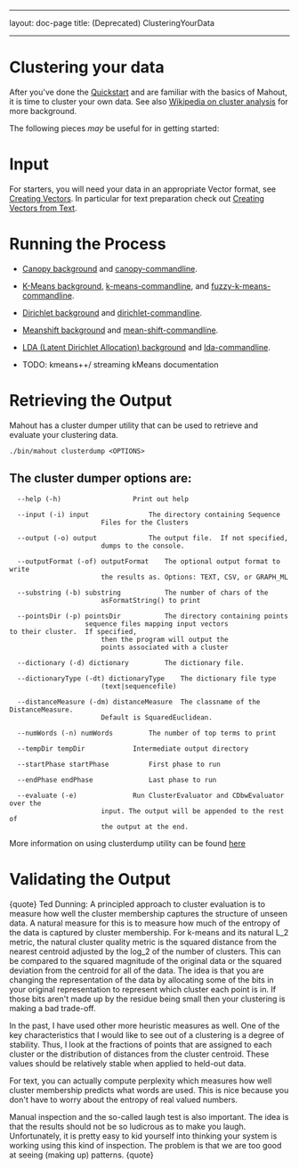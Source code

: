 <!--
 Licensed to the Apache Software Foundation (ASF) under one or more
 contributor license agreements.  See the NOTICE file distributed with
 this work for additional information regarding copyright ownership.
 The ASF licenses this file to You under the Apache License, Version 2.0
 (the "License"); you may not use this file except in compliance with
 the License.  You may obtain a copy of the License at

     http://www.apache.org/licenses/LICENSE-2.0

 Unless required by applicable law or agreed to in writing, software
 distributed under the License is distributed on an "AS IS" BASIS,
 WITHOUT WARRANTIES OR CONDITIONS OF ANY KIND, either express or implied.
 See the License for the specific language governing permissions and
 limitations under the License.
-->
---
layout: doc-page
title: (Deprecated)  ClusteringYourData

   
---

# Clustering your data

After you've done the [Quickstart](quickstart.html) and are familiar with the basics of Mahout, it is time to cluster your own
data. See also [Wikipedia on cluster analysis](en.wikipedia.org/wiki/Cluster_analysis) for more background.

The following pieces *may* be useful for in getting started:

<a name="ClusteringYourData-Input"></a>
# Input

For starters, you will need your data in an appropriate Vector format, see [Creating Vectors](../basics/creating-vectors.html).
In particular for text preparation check out [Creating Vectors from Text](../basics/creating-vectors-from-text.html).


<a name="ClusteringYourData-RunningtheProcess"></a>
# Running the Process

* [Canopy background](canopy-clustering.html) and [canopy-commandline](canopy-commandline.html).

* [K-Means background](k-means-clustering.html), [k-means-commandline](k-means-commandline.html), and
[fuzzy-k-means-commandline](fuzzy-k-means-commandline.html).

* [Dirichlet background](dirichlet-process-clustering.html) and [dirichlet-commandline](dirichlet-commandline.html).

* [Meanshift background](mean-shift-clustering.html) and [mean-shift-commandline](mean-shift-commandline.html).

* [LDA (Latent Dirichlet Allocation) background](-latent-dirichlet-allocation.html) and [lda-commandline](lda-commandline.html).

* TODO: kmeans++/ streaming kMeans documentation


<a name="ClusteringYourData-RetrievingtheOutput"></a>
# Retrieving the Output

Mahout has a cluster dumper utility that can be used to retrieve and evaluate your clustering data.

    ./bin/mahout clusterdump <OPTIONS>


<a name="ClusteringYourData-Theclusterdumperoptionsare:"></a>
## The cluster dumper options are:

      --help (-h)				   Print out help	
	    
      --input (-i) input			   The directory containing Sequence    
    					   Files for the Clusters	    

      --output (-o) output			   The output file.  If not specified,  
    					   dumps to the console.

      --outputFormat (-of) outputFormat	   The optional output format to write
    					   the results as. Options: TEXT, CSV, or GRAPH_ML		 

      --substring (-b) substring		   The number of chars of the	    
    					   asFormatString() to print	
    
      --pointsDir (-p) pointsDir		   The directory containing points  
 					   sequence files mapping input vectors     					   to their cluster.  If specified, 
    					   then the program will output the 
    					   points associated with a cluster 

      --dictionary (-d) dictionary		   The dictionary file. 	    

      --dictionaryType (-dt) dictionaryType    The dictionary file type	    
    					   (text|sequencefile)

      --distanceMeasure (-dm) distanceMeasure  The classname of the DistanceMeasure.
    					   Default is SquaredEuclidean.     

      --numWords (-n) numWords		   The number of top terms to print 

      --tempDir tempDir			   Intermediate output directory

      --startPhase startPhase		   First phase to run

      --endPhase endPhase			   Last phase to run

      --evaluate (-e)			   Run ClusterEvaluator and CDbwEvaluator over the
    					   input. The output will be appended to the rest of
    					   the output at the end.   


More information on using clusterdump utility can be found [here](cluster-dumper.html)

<a name="ClusteringYourData-ValidatingtheOutput"></a>
# Validating the Output

{quote}
Ted Dunning: A principled approach to cluster evaluation is to measure how well the
cluster membership captures the structure of unseen data.  A natural
measure for this is to measure how much of the entropy of the data is
captured by cluster membership.  For k-means and its natural L_2 metric,
the natural cluster quality metric is the squared distance from the nearest
centroid adjusted by the log_2 of the number of clusters.  This can be
compared to the squared magnitude of the original data or the squared
deviation from the centroid for all of the data.  The idea is that you are
changing the representation of the data by allocating some of the bits in
your original representation to represent which cluster each point is in. 
If those bits aren't made up by the residue being small then your
clustering is making a bad trade-off.

In the past, I have used other more heuristic measures as well.  One of the
key characteristics that I would like to see out of a clustering is a
degree of stability.  Thus, I look at the fractions of points that are
assigned to each cluster or the distribution of distances from the cluster
centroid. These values should be relatively stable when applied to held-out
data.

For text, you can actually compute perplexity which measures how well
cluster membership predicts what words are used.  This is nice because you
don't have to worry about the entropy of real valued numbers.

Manual inspection and the so-called laugh test is also important.  The idea
is that the results should not be so ludicrous as to make you laugh.
Unfortunately, it is pretty easy to kid yourself into thinking your system
is working using this kind of inspection.  The problem is that we are too
good at seeing (making up) patterns.
{quote}

